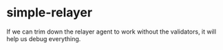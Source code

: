 # simple-relayer

If we can trim down the relayer agent to work without the validators, it will help us debug everything.
